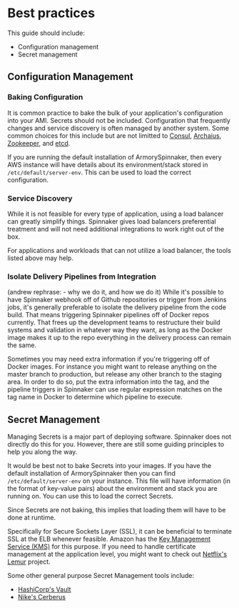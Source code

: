 # Best practices

This guide should include:

- Configuration management
- Secret management


## Configuration Management

### Baking Configuration

It is common practice to bake the bulk of your application's configuration into your AMI. Secrets should not be included. Configuration that frequently changes and service discovery is often managed by another system. Some common choices for this include but are not limitted to [Consul](https://www.consul.io/), [Archaius](https://github.com/Netflix/archaius), [Zookeeper](https://zookeeper.apache.org/), and [etcd](https://github.com/coreos/etcd).

If you are running the default installation of ArmorySpinnaker, then every AWS instance will have details about its environment/stack stored in `/etc/default/server-env`. This can be used to load the correct configuration.


### Service Discovery

While it is not feasible for every type of application, using a load balancer can greatly simplify things. Spinnaker gives load balancers preferential treatment and will not need additional integrations to work right out of the box.

For applications and workloads that can not utilize a load balancer, the tools listed above may help.


### Isolate Delivery Pipelines from Integration

(andrew rephrase: - why we do it, and how we do it)
While it's possible to have Spinnaker webhook off of Github repositories or trigger from Jenkins jobs, it's generally preferable to isolate the delivery pipeline from the code build. That means triggering Spinnaker pipelines off of Docker repos currently. That frees up the development teams to restructure their build systems and validation in whatever way they want, as long as the Docker image makes it up to the repo everything in the delivery process can remain the same.


Sometimes you may need extra information if you're triggering off of Docker images. For instance you might want to release anything on the master branch to production, but release any other branch to the staging area. In order to do so, put the extra information into the tag, and the pipeline triggers in Spinnaker can use regular expression matches on the tag name in Docker to determine which pipeline to execute.


## Secret Management

Managing Secrets is a major part of deploying software. Spinnaker does not directly do this for you. However, there are still some guiding principles to help you along the way.

It would be best not to bake Secrets into your images. If you have the default installation of ArmorySpinnaker then you can find `/etc/default/server-env` on your instance. This file will have information (in the format of key-value pairs) about the environment and stack you are running on. You can use this to load the correct Secrets.

Since Secrets are not baking, this implies that loading them will have to be done at runtime. 

Specifically for Secure Sockets Layer (SSL), it can be beneficial to terminate SSL at the ELB whenever feasible. Amazon has the [Key Management Service (KMS)]() for this purpose. If you need to handle certificate management at the application level, you might want to check out [Netflix's Lemur](http://techblog.netflix.com/2015/09/introducing-lemur.html) project.

Some other general purpose Secret Management tools include:
- [HashiCorp's Vault](https://www.vaultproject.io/)
- [Nike's Cerberus](http://engineering.nike.com/cerberus/)